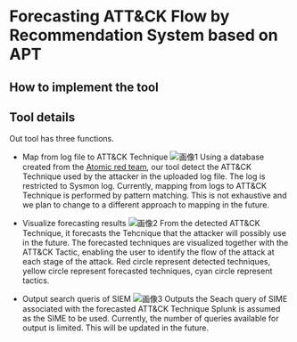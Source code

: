 # Forecasting ATT&CK Flow by Recommendation System based on APT
## How to implement the tool
## Tool details
Out tool has three functions.

* Map from log file to ATT&CK Technique
![画像1](https://user-images.githubusercontent.com/132205036/236394315-78705a0d-1c3b-4876-8063-022e5bdc7fb3.png)
Using a database created from the [Atomic red team](https://github.com/redcanaryco/atomic-red-team), our tool detect the ATT&CK Technique used by the attacker in the uploaded log file. The log is restricted to Sysmon log. Currently, mapping from logs to ATT&CK Technique is performed by pattern matching. This is not exhaustive and we plan to change to a different approach to mapping in the future.

* Visualize forecasting results
![画像2](https://user-images.githubusercontent.com/132205036/236395222-f2719211-225a-4815-b3fa-fe2f41189bb6.png)
From the detected ATT&CK Technique, it forecasts the Tehcnique that the attacker will possibly use in the future. The forecasted techniques are visualized together with the ATT&CK Tactic, enabling the user to identify the flow of the attack at each stage of the attack.
Red circle represent detected techniques, yellow circle represent forecasted techniques, cyan circle represent tactics.

* Output search queris of SIEM
![画像3](https://user-images.githubusercontent.com/132205036/236395645-1e387589-c68b-4dd7-a20b-801403d8bca5.png)
Outputs the Seach query of SIME associated with the forecasted ATT&CK Technique
Splunk is assumed as the SIME to be used.
Currently, the number of queries available for output is limited. This will be updated in the future.
